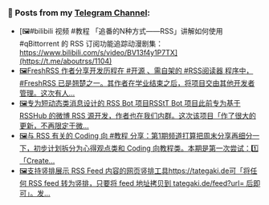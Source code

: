 ### 📰 Posts from my [Telegram Channel](https://t.me/s/aboutrss):
<!-- BLOG-POST-LIST:START -->
- [🖼#bilibili 视频 #教程 「追番的N种方式——RSS」讲解如何使用 #qBittorrent 的 RSS 订阅功能追踪动漫剧集：https://www.bilibili.com/s/video/BV13f4y1P7TX](https://t.me/aboutrss/1104)
- [🖼FreshRSS 作者分享开发历程在 #开源 、需自架的 #RSS阅读器 程序中， #FreshRSS 已是翘楚之一。其作者在学业结束之后，将项目交由其他开发者管理。这次有人...](https://t.me/aboutrss/1103)
- [🖼专为短动态类消息设计的 RSS Bot 项目RSStT Bot 项目此前专为基于 RSSHub 的微博 RSS 源开发，作者也在我们内群。这次该项目「作了很大的更新，不再限定于微...](https://t.me/aboutrss/1102)
- [🖼与 RSS 有关的 Coding 向 #教程 分享：第1期频道打算把周末分享再细分一下，初步计划拆分为心得观点类和 Coding 向教程类。本期是第一次尝试：1️⃣「Create...](https://t.me/aboutrss/1101)
- [🖼支持竖排展示 RSS Feed 内容的网页竖排工具https://tategaki.de可「将任何 RSS feed 转为竖排，只要将 feed 地址拷贝到 tategaki.de/feed?url= 后即可」。发...](https://t.me/aboutrss/1100)
<!-- BLOG-POST-LIST:END -->

<!--
**AboutRSS/AboutRSS** is a ✨ _special_ ✨ repository because its `README.md` (this file) appears on your GitHub profile.

Here are some ideas to get you started:

- 🔭 I’m currently working on ...
- 🌱 I’m currently learning ...
- 👯 I’m looking to collaborate on ...
- 🤔 I’m looking for help with ...
- 💬 Ask me about ...
- 📫 How to reach me: ...
- 😄 Pronouns: ...
- ⚡ Fun fact: ...
-->
